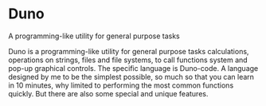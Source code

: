 # Duno
 A programming-like utility for general purpose tasks
 
Duno is a programming-like utility for general purpose tasks
calculations, operations on strings, files and file systems, to call functions
system and pop-up graphical controls.
The specific language is Duno-code. A language designed by me to be the
simplest possible, so much so that you can learn in 10 minutes, why
limited to performing the most common functions quickly.
But there are also some special and unique features.
